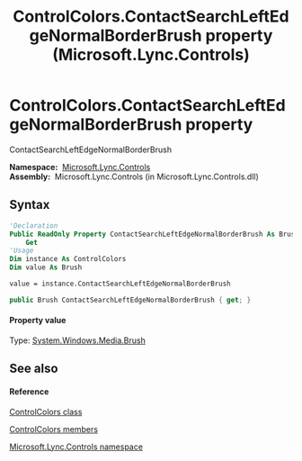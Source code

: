 ﻿---
title: ControlColors.ContactSearchLeftEdgeNormalBorderBrush property  (Microsoft.Lync.Controls)
TOCTitle: 'ContactSearchLeftEdgeNormalBorderBrush property '
ms:assetid: P:Microsoft.Lync.Controls.ControlColors.ContactSearchLeftEdgeNormalBorderBrush_DI_3_UC_OCS14MrefLyncWPF
ms:mtpsurl: https://msdn.microsoft.com/en-us/library/microsoft.lync.controls.controlcolors.contactsearchleftedgenormalborderbrush_di_3_uc_ocs14mreflyncwpf(v=office.15)
ms:contentKeyID: 48595301
ms.date: 07/28/2014
mtps_version: v=office.15
f1_keywords:
- Microsoft.Lync.Controls.ControlColors.ContactSearchLeftEdgeNormalBorderBrush
dev_langs:
- CSharp
- JScript
- VB
- other
---

# ControlColors.ContactSearchLeftEdgeNormalBorderBrush property

ContactSearchLeftEdgeNormalBorderBrush

**Namespace:**  [Microsoft.Lync.Controls](microsoft-lync-controls-namespace_1.md)  
**Assembly:**  Microsoft.Lync.Controls (in Microsoft.Lync.Controls.dll)

## Syntax

``` vb
'Declaration
Public ReadOnly Property ContactSearchLeftEdgeNormalBorderBrush As Brush
    Get
'Usage
Dim instance As ControlColors
Dim value As Brush

value = instance.ContactSearchLeftEdgeNormalBorderBrush
```

``` csharp
public Brush ContactSearchLeftEdgeNormalBorderBrush { get; }
```

#### Property value

Type: [System.Windows.Media.Brush](http://msdn2.microsoft.com/en-us/library/ms634880)  

## See also

#### Reference

[ControlColors class](controlcolors-class-microsoft-lync-controls_1.md)

[ControlColors members](controlcolors-members-microsoft-lync-controls_1.md)

[Microsoft.Lync.Controls namespace](microsoft-lync-controls-namespace_1.md)

